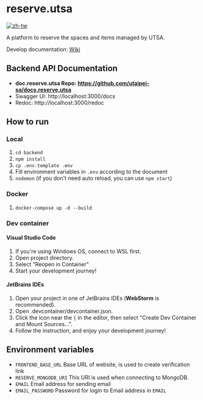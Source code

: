 # reserve.utsa

[![zh-tw](https://img.shields.io/badge/lang-zh--tw-blue.svg)](https://github.com/utaipei-sa/api.reserve.utsa/blob/main/README.zh-tw.md)

A platform to reserve the spaces and items managed by UTSA.

Develop documentation: [Wiki](https://github.com/utaipei-sa/reserve.utsa/wiki)

## Backend API Documentation

- **doc.reserve.utsa Repo: https://github.com/utaipei-sa/docs.reserve.utsa**
- Swagger UI: http://localhost:3000/docs
- Redoc: http://localhost:3000/redoc

## How to run

### Local

1. `cd backend`  
2. `npm install`  
3. `cp .env.template .env`
4. Fill environment variables in `.env` according to the document
4. `nodemon` (if you don't need auto reload, you can use `npm start`)  

### Docker

1. `docker-compose up -d --build`

### Dev container

#### Visual Studio Code

1. If you're using Windows OS, connect to WSL first.
2. Open project directory.
3. Select "Reopen in Container"
4. Start your development journey!

#### JetBrains IDEs

1. Open your project in one of JetBrains IDEs (**WebStorm** is recommended).
2. Open .devcontainer/devcontainer.json.
3. Click the icon near the `{` in the editor, then select "Create Dev Container and Mount Sources...".
4. Follow the instruction, and enjoy your development journey!

## Environment variables

- `FRONTEND_BASE_URL` Base URL of website, is used to create verification link
- `RESERVE_MONGODB_URI` This URI is used when connecting to MongoDB.
- `EMAIL` Email address for sending email
- `EMAIL_PASSWORD` Password for login to Email address in `EMAIL`
